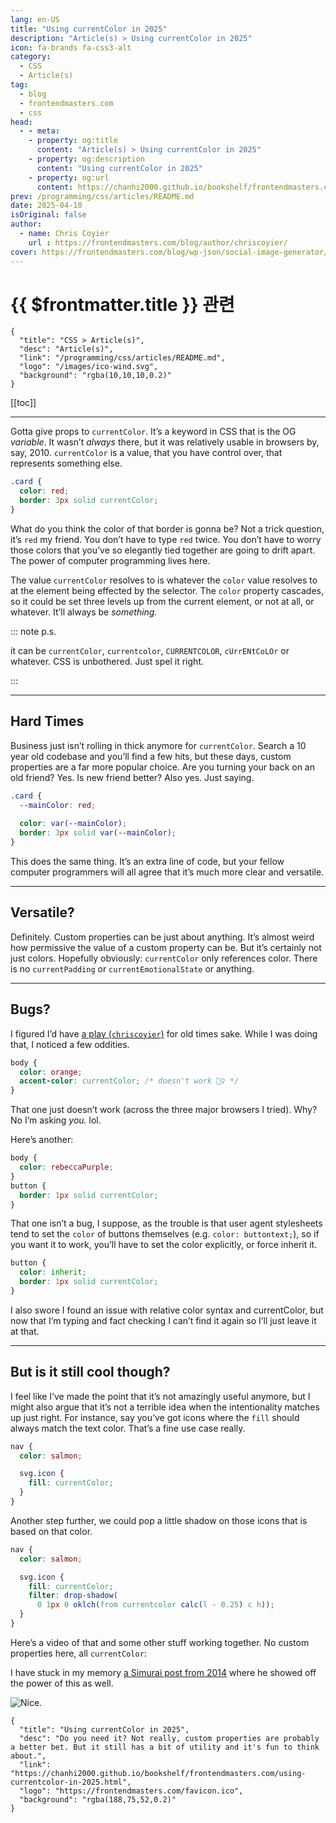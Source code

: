 ```yaml
---
lang: en-US
title: "Using currentColor in 2025"
description: "Article(s) > Using currentColor in 2025"
icon: fa-brands fa-css3-alt
category:
  - CSS
  - Article(s)
tag:
  - blog
  - frontendmasters.com
  - css
head:
  - - meta:
    - property: og:title
      content: "Article(s) > Using currentColor in 2025"
    - property: og:description
      content: "Using currentColor in 2025"
    - property: og:url
      content: https://chanhi2000.github.io/bookshelf/frontendmasters.com/using-currentcolor-in-2025.html
prev: /programming/css/articles/README.md
date: 2025-04-10
isOriginal: false
author:
  - name: Chris Coyier
    url : https://frontendmasters.com/blog/author/chriscoyier/
cover: https://frontendmasters.com/blog/wp-json/social-image-generator/v1/image/5519
---
```


# {{ $frontmatter.title }} 관련

```component VPCard
{
  "title": "CSS > Article(s)",
  "desc": "Article(s)",
  "link": "/programming/css/articles/README.md",
  "logo": "/images/ico-wind.svg",
  "background": "rgba(10,10,10,0.2)"
}
```

[[toc]]

---

<SiteInfo
  name="Using currentColor in 2025"
  desc="Do you need it? Not really, custom properties are probably a better bet. But it still has a bit of utility and it's fun to think about."
  url="https://frontendmasters.com/blog/using-currentcolor-in-2025/"
  logo="https://frontendmasters.com/favicon.ico"
  preview="https://frontendmasters.com/blog/wp-json/social-image-generator/v1/image/5519"/>

Gotta give props to `currentColor`. It’s a keyword in CSS that is the OG *variable*. It wasn’t *always* there, but it was relatively usable in browsers by, say, 2010. `currentColor` is a value, that you have control over, that represents something else.

```css
.card {
  color: red;
  border: 3px solid currentColor;
}
```

What do you think the color of that border is gonna be? Not a trick question, it’s `red` my friend. You don’t have to type `red` twice. You don’t have to worry those colors that you’ve so elegantly tied together are going to drift apart. The power of computer programming lives here.

The value `currentColor` resolves to is whatever the `color` value resolves to at the element being effected by the selector. The `color` property cascades, so it could be set three levels up from the current element, or not at all, or whatever. It’ll always be *something.*

::: note p.s.

it can be `currentColor`, `currentcolor`, `CURRENTCOLOR`, `cUrrENtCoLOr` or whatever. CSS is unbothered. Just spel it right.

:::

---

## Hard Times

Business just isn’t rolling in thick anymore for `currentColor`. Search a 10 year old codebase and you’ll find a few hits, but these days, custom properties are a far more popular choice. Are you turning your back on an old friend? Yes. Is new friend better? Also yes. Just saying.

```css
.card {
  --mainColor: red;
 
  color: var(--mainColor);
  border: 3px solid var(--mainColor);
}
```

This does the same thing. It’s an extra line of code, but your fellow computer programmers will all agree that it’s much more clear and versatile.

---

## Versatile?

Definitely. Custom properties can be just about anything. It’s almost weird how permissive the value of a custom property can be. But it’s certainly not just colors. Hopefully obviously: `currentColor` only references color. There is no `currentPadding` or `currentEmotionalState` or anything.

---

## Bugs?

I figured I’d have [a play (<FontIcon icon="fa-brands fa-codepen"/>`chriscoyier`)](https://codepen.io/editor/chriscoyier/pen/XJWxVpv) for old times sake. While I was doing that, I noticed a few oddities.

```css
body {
  color: orange;
  accent-color: currentColor; /* doesn't work 🤷‍♀️ */
}
```

That one just doesn’t work (across the three major browsers I tried). Why? No I’m asking *you.* lol.

Here’s another:

```css
body {
  color: rebeccaPurple;
}
button {
  border: 1px solid currentColor;
}
```

That one isn’t a bug, I suppose, as the trouble is that user agent stylesheets tend to set the `color` of buttons themselves (e.g. `color: buttontext;`), so if you want it to work, you’ll have to set the color explicitly, or force inherit it.

```css
button {
  color: inherit;
  border: 1px solid currentColor;
}
```

I also swore I found an issue with relative color syntax and currentColor, but now that I’m typing and fact checking I can’t find it again so I’ll just leave it at that.

---

## But is it still cool though?

I feel like I’ve made the point that it’s not amazingly useful anymore, but I might also argue that it’s not a terrible idea when the intentionality matches up just right. For instance, say you’ve got icons where the `fill` should always match the text color. That’s a fine use case really.

```css
nav {
  color: salmon;

  svg.icon {
    fill: currentColor;
  }
}
```

Another step further, we could pop a little shadow on those icons that is based on that color.

```css
nav {
  color: salmon;

  svg.icon {
    fill: currentColor;
    filter: drop-shadow(
      0 1px 0 oklch(from currentcolor calc(l - 0.25) c h));
  }
}
```

Here’s a video of that and some other stuff working together. No custom properties here, all `currentColor`:

<VidStack src="https://videopress.com/embed/JlJiTKxm?cover=1&autoPlay=0&controls=1&loop=0&muted=0&persistVolume=1&playsinline=0&preloadContent=metadata&useAverageColor=1&hd=0" />

I have stuck in my memory [<FontIcon icon="fas fa-globe"/>a Simurai post from 2014](https://simurai.com/blog/2014/05/04/cssconf) where he showed off the power of this as well.

![Nice.](https://i0.wp.com/frontendmasters.com/blog/wp-content/uploads/2025/04/cssconf-color3.gif?resize=1008%2C560&ssl=1)

<!-- TODO: add ARTICLE CARD -->
```component VPCard
{
  "title": "Using currentColor in 2025",
  "desc": "Do you need it? Not really, custom properties are probably a better bet. But it still has a bit of utility and it's fun to think about.",
  "link": "https://chanhi2000.github.io/bookshelf/frontendmasters.com/using-currentcolor-in-2025.html",
  "logo": "https://frontendmasters.com/favicon.ico",
  "background": "rgba(188,75,52,0.2)"
}
```
